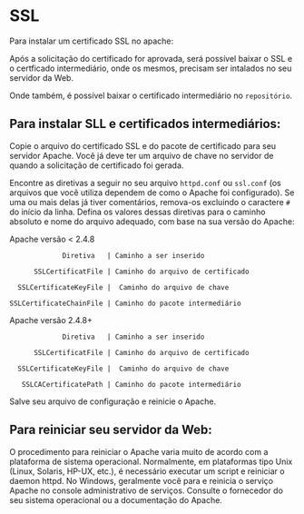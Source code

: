 # SSL

Para instalar um certificado SSL no apache:

Após a solicitação do certificado for aprovada, será possível baixar o SSL e o certficado intermediário, onde os mesmos, precisam ser intalados no seu servidor da Web.

Onde também, é possível baixar o certificado intermediário no `repositório`.

## Para instalar SLL e certificados intermediários:

Copie o arquivo do certificado SSL e do pacote de certificado para seu servidor Apache. Você já deve ter um arquivo de chave no servidor de quando a solicitação de certificado foi gerada.

Encontre as diretivas a seguir no seu arquivo `httpd.conf` ou `ssl.conf` (os arquivos que você utiliza dependem de como o Apache foi configurado). Se uma ou mais delas já tiver comentários, remova-os excluindo o caractere `#` do início da linha. Defina os valores dessas diretivas para o caminho absoluto e nome do arquivo adequado, com base na sua versão do Apache:

Apache versão < 2.4.8

                 Diretiva   | Caminho a ser inserido

          SSLCertificatFile | Caminho do arquivo de certificado

      SSLCertificateKeyFile |  Caminho do arquivo de chave

    SSLCertificateChainFile | Caminho do pacote intermediário

Apache versão 2.4.8+

                 Diretiva   | Caminho a ser inserido

          SSLCertificatFile | Caminho do arquivo de certificado

      SSLCertificateKeyFile |  Caminho do arquivo de chave

       SSLCACertificatePath | Caminho do pacote intermediário

Salve seu arquivo de configuração e reinicie o Apache.

## Para reiniciar seu servidor da Web:

O procedimento para reiniciar o Apache varia muito de acordo com a plataforma de sistema operacional. Normalmente, em plataformas tipo Unix (Linux, Solaris, HP-UX, etc.), é necessário executar um script e reiniciar o daemon httpd. No Windows, geralmente você para e reinicia o serviço Apache no console administrativo de serviços. Consulte o fornecedor do seu sistema operacional ou a documentação do Apache.

